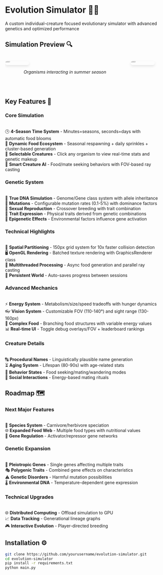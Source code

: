 # Evolution Simulator 🌱🧬

A custom individual-creature focused evolutionary simulator with advanced genetics and optimized performance

## Simulation Preview 🔍

<div style="overflow-x: auto; white-space: nowrap; padding: 16px 0;">
  <div style="display: flex; gap: 20px; padding-bottom: 10px;">
    <!-- Screenshot 1 -->
    <div style="flex: 0 0 auto; min-width: calc(80% - 10px);">
      <img src="https://github.com/user-attachments/assets/5c5ba7dd-cb02-4c45-b6f4-479630bdbc30" 
           style="border-radius: 8px; box-shadow: 0 4px 8px rgba(0,0,0,0.1); width: 20%;">
      <p style="text-align: center; font-style: italic;">Organisms interacting in summer season</p>
    </div>    
    <!-- Screenshot 2 -->
    <div style="flex: 0 0 auto; min-width: calc(80% - 10px);">
      <img src="(https://github.com/user-attachments/assets/5c5ba7dd-cb02-4c45-b6f4-479630bdbc30)" 
           style="border-radius: 8px; box-shadow: 0 4px 8px rgba(0,0,0,0.1); width: 20%;">
      <p style="text-align: center; font-style: italic;">Winter food scarcity patterns</p>
    </div>    
    <!-- Screenshot 3 -->
    <div style="flex: 0 0 auto; min-width: calc(80% - 10px);">
      <img src="(https://github.com/user-attachments/assets/5c5ba7dd-cb02-4c45-b6f4-479630bdbc30)" 
           style="border-radius: 8px; box-shadow: 0 4px 8px rgba(0,0,0,0.1); width: 20%;">
      <p style="text-align: center; font-style: italic;">Mutation visualization</p>
    </div>
  </div>
</div>

## Key Features 🔑

### Core Simulation
<br>🕒 **4-Season Time System** - Minutes=seasons, seconds=days with automatic food blooms<br>
🌾 **Dynamic Food Ecosystem** - Seasonal respawning + daily sprinkles + cluster-based generation<br>
👀 **Selectable Creatures** - Click any organism to view real-time stats and genetic makeup<br>
🧠 **Smart Creature AI** - Food/mate seeking behaviors with FOV-based ray casting

### Genetic System
<br>🧬 **True DNA Simulation** - Genome/Gene class system with allele inheritance<br>
🎲 **Mutations** - Configurable mutation rates (0.1-5%) with dominance factors<br>
💞 **Sexual Reproduction** - Crossover breeding with trait combination<br>
🌈 **Trait Expression** - Physical traits derived from genetic combinations<br>
📜 **Epigenetic Effects** - Environmental factors influence gene activation

### Technical Highlights
<br>🚀 **Spatial Partitioning** - 150px grid system for 10x faster collision detection<br>
🖥️ **OpenGL Rendering** - Batched texture rendering with GraphicsRenderer class<br>
🧵 **Multithreaded Processing** - Async food generation and parallel ray casting<br>
💾 **Persistent World** - Auto-saves progress between sessions

### Advanced Mechanics
<br>⚡ **Energy System** - Metabolism/size/speed tradeoffs with hunger dynamics<br>
👓 **Vision System** - Customizable FOV (110-140°) and sight range (130-160px)<br>
🍎 **Complex Food** - Branching food structures with variable energy values<br>
📊 **Real-time UI** - Toggle debug overlays/FOV + leaderboard rankings

### Creature Details
<br>🔠 **Procedural Names** - Linguistically plausible name generation<br>
⏳ **Aging System** - Lifespan (80-90s) with age-related stats<br>
🎯 **Behavior States** - Food seeking/mating/wandering modes<br>
👥 **Social Interactions** - Energy-based mating rituals

## Roadmap 🗺️

### Next Major Features
<br>🦖 **Species System** - Carnivore/herbivore speciation<br>
🌐 **Expanded Food Web** - Multiple food types with nutritional values<br>
🧬 **Gene Regulation** - Activator/repressor gene networks

### Genetic Expansion
<br>🧩 **Pleiotropic Genes** - Single genes affecting multiple traits<br>
🎭 **Polygenic Traits** - Combined gene effects on characteristics<br>
⚠️ **Genetic Disorders** - Harmful mutation possibilities<br>
🌡️ **Environmental DNA** - Temperature-dependent gene expression

### Technical Upgrades
<br>🌐 **Distributed Computing** - Offload simulation to GPU<br>
📈 **Data Tracking** - Generational lineage graphs<br>
🎮 **Interactive Evolution** - Player-directed breeding

## Installation ⚙️

```bash
git clone https://github.com/yourusername/evolution-simulator.git
cd evolution-simulator
pip install -r requirements.txt
python main.py
```
